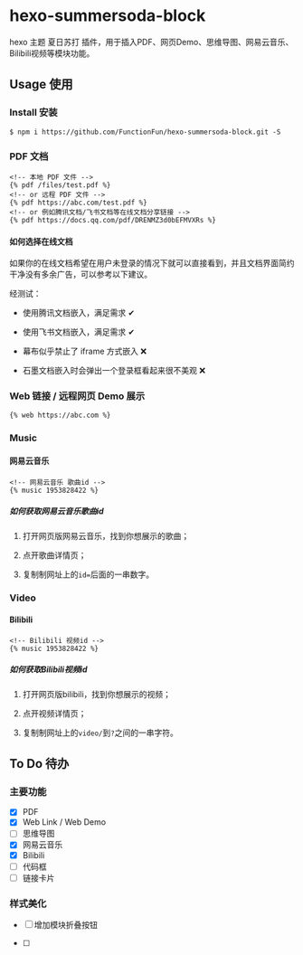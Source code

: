 # hexo-summersoda-block
hexo 主题 夏日苏打 插件，用于插入PDF、网页Demo、思维导图、网易云音乐、Bilibili视频等模块功能。

## Usage 使用

### Install 安装

```
$ npm i https://github.com/FunctionFun/hexo-summersoda-block.git -S
```

### PDF 文档

```ejs
<!-- 本地 PDF 文件 -->
{% pdf /files/test.pdf %}
<!-- or 远程 PDF 文件 -->
{% pdf https://abc.com/test.pdf %}
<!-- or 例如腾讯文档/飞书文档等在线文档分享链接 -->
{% pdf https://docs.qq.com/pdf/DRENMZ3d0bEFMVXRs %}
```

#### 如何选择在线文档

如果你的在线文档希望在用户未登录的情况下就可以直接看到，并且文档界面简约干净没有多余广告，可以参考以下建议。

经测试：

- 使用腾讯文档嵌入，满足需求 ✔

- 使用飞书文档嵌入，满足需求 ✔

- 幕布似乎禁止了 iframe 方式嵌入 ❌

- 石墨文档嵌入时会弹出一个登录框看起来很不美观 ❌

### Web 链接 / 远程网页 Demo 展示

```ejs
{% web https://abc.com %}
```

### Music 

#### 网易云音乐

```ejs
<!-- 网易云音乐 歌曲id -->
{% music 1953828422 %}
```

##### 如何获取网易云音乐歌曲id

1. 打开网页版网易云音乐，找到你想展示的歌曲；

2. 点开歌曲详情页；

3. 复制制网址上的`id=`后面的一串数字。

### Video 

#### Bilibili

```ejs
<!-- Bilibili 视频id -->
{% music 1953828422 %}
```

##### 如何获取Bilibili视频id

1. 打开网页版bilibili，找到你想展示的视频；

2. 点开视频详情页；

3. 复制制网址上的`video/`到`?`之间的一串字符。

## To Do 待办

### 主要功能

- [x] PDF
- [x] Web Link / Web Demo
- [ ] 思维导图
- [x] 网易云音乐
- [x] Bilibili
- [ ] 代码框
- [ ] 链接卡片

### 样式美化

- [ ] 增加模块折叠按钮

- [ ] 